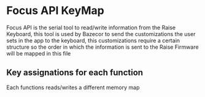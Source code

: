 # Focus API KeyMap
Focus API is the serial tool to read/write information from the Raise Keyboard, this tool is used by Bazecor to send the customizations the user sets in the app to the keyboard, this customizations require a certain structure so the order in which the information is sent to the Raise Firmware will be mapped in this file

## Key assignations for each function
Each functions reads/writes a different memory map